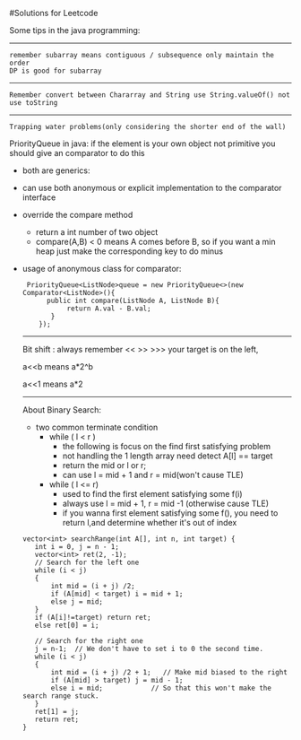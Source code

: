 #Solutions for Leetcode

Some tips in the java programming:
  
-----------------------------------------------------------------------------------
	remember subarray means contiguous / subsequence only maintain the order
    DP is good for subarray 
-----------------------------------------------------------------------------------

	Remember convert between Chararray and String use String.valueOf() not use toString


----------------------------------------------------------------------------------

    Trapping water problems(only considering the shorter end of the wall)	
  PriorityQueue in java: if the element is your own object not primitive you should give an comparator to do this
  
  + both are generics:<Object>
  + can use both anonymous or explicit implementation to the comparator interface
  + override the compare method
  	- return a int number of two object
  	- compare(A,B) < 0 means A comes before B, so if you want a min heap just make the corresponding key to do minus 
  + usage of anonymous class for comparator:
  	
  	```
  	 PriorityQueue<ListNode>queue = new PriorityQueue<>(new Comparator<ListNode>(){
          public int compare(ListNode A, ListNode B){
               return A.val - B.val;
           }  
        });
  	
  	```
 -----------------------------------------------------------------------------------	
  	
  Bit shift :
  always remember << >> >>> your target is on the left,
  
  a<<b means a*2^b
  
  a<<1 means a*2
  
  __________________________________________________________________________________
  About Binary Search:
  
  + two common terminate condition
  	- while ( l < r ) 
  	    - the following is focus on the find first satisfying problem
  		- not handling the 1 length array need detect A[l] == target
  		- return the mid or l or r;
  		- can use l = mid + 1 and r = mid(won't cause TLE)
  	- while ( l <= r)
  		- used to find the first element satisfying some f(i)
  		- always use l = mid + 1, r = mid -1 (otherwise cause TLE)
  		- if you wanna first element satisfying some f(), you need to return l,and determine whether it's out of index 
  		
  		
 ```
 vector<int> searchRange(int A[], int n, int target) {
    int i = 0, j = n - 1;
    vector<int> ret(2, -1);
    // Search for the left one
    while (i < j)
    {
        int mid = (i + j) /2;
        if (A[mid] < target) i = mid + 1;
        else j = mid;
    }
    if (A[i]!=target) return ret;
    else ret[0] = i;

    // Search for the right one
    j = n-1;  // We don't have to set i to 0 the second time.
    while (i < j)
    {
        int mid = (i + j) /2 + 1;   // Make mid biased to the right
        if (A[mid] > target) j = mid - 1;  
        else i = mid;            // So that this won't make the search range stuck.
    }
    ret[1] = j;
    return ret; 
}
 
 ```